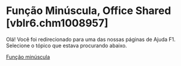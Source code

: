 
# Função Minúscula, Office Shared [vblr6.chm1008957]

Olá! Você foi redirecionado para uma das nossas páginas de Ajuda F1. Selecione o tópico que estava procurando abaixo.

[Função minúscula](http://msdn.microsoft.com/library/aeccc222-c9c7-85e9-fa03-8ac99bcfe9dd%28Office.15%29.aspx)
